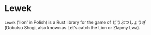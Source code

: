 # Lewek

`Lewek` ('lion' in Polish) is a Rust library for the game of どうぶつしょうぎ (Dobutsu Shogi, also known as Let's catch the Lion or Zlapmy Lwa).
